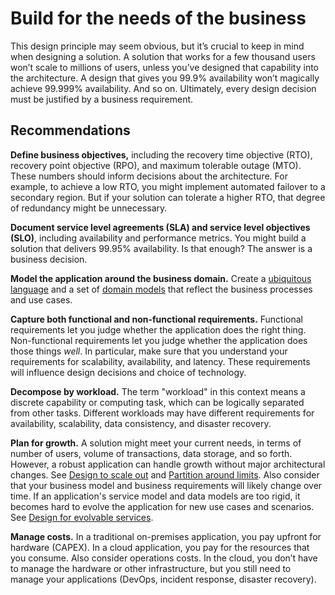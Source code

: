 # Build for the needs of the business

This design principle may seem obvious, but it’s crucial to keep in mind when designing a solution. A solution that works for a few thousand users won’t scale to millions of users, unless you’ve designed that capability into the architecture. A design that gives you 99.9% availability won’t magically achieve 99.999% availability. And so on. Ultimately, every design decision must be justified by a business requirement. 

## Recommendations

**Define business objectives,** including the recovery time objective (RTO), recovery point objective (RPO), and maximum tolerable outage (MTO). These numbers should inform decisions about the architecture. For example, to achieve a low RTO, you might implement automated failover to a secondary region. But if your solution can tolerate a higher RTO, that degree of redundancy might be unnecessary.

**Document service level agreements (SLA) and service level objectives (SLO)**, including availability and performance metrics. You might build a solution that delivers 99.95% availability. Is that enough? The answer is a business decision. 

**Model the application around the business domain.** Create a [ubiquitous language][ubiquitous-language] and a set of [domain models][domain-model] that reflect the business processes and use cases. 

**Capture both functional and non-functional requirements.** Functional requirements let you judge whether the application does the right thing. Non-functional requirements let you judge whether the application does those things *well*. In particular, make sure that you understand your requirements for scalability, availability, and latency. These requirements will influence design decisions and choice of technology.

**Decompose by workload.** The term "workload" in this context means a discrete capability or computing task, which can be logically separated from other tasks. Different workloads may have different requirements for availability, scalability, data consistency, and disaster recovery. 

**Plan for growth.** A solution might meet your current needs, in terms of number of users, volume of transactions, data storage, and so forth. However, a robust application can handle growth without major architectural changes. See [Design to scale out](scale-out.md) and [Partition around limits](partition.md). Also consider that your business model and business requirements will likely change over time. If an application's service model and data models are too rigid, it becomes hard to evolve the application for new use cases and scenarios. See [Design for evolvable services](evolvable-services.md).

**Manage costs.** In a traditional on-premises application, you pay upfront for hardware (CAPEX). In  a cloud application, you pay for the resources that you consume. Also consider operations costs. In the cloud, you don’t have to manage the hardware or other infrastructure, but you still need to manage your applications (DevOps, incident response, disaster recovery). 

[domain-model]: https://martinfowler.com/eaaCatalog/domainModel.html
[ubiquitous-language]: https://martinfowler.com/bliki/UbiquitousLanguage.html